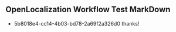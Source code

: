 ## OpenLocalization Workflow Test MarkDown
* 5b8018e4-cc14-4b03-bd78-2a69f2a326d0 
thanks!<!--HONumber=Mar16_HO3-->
